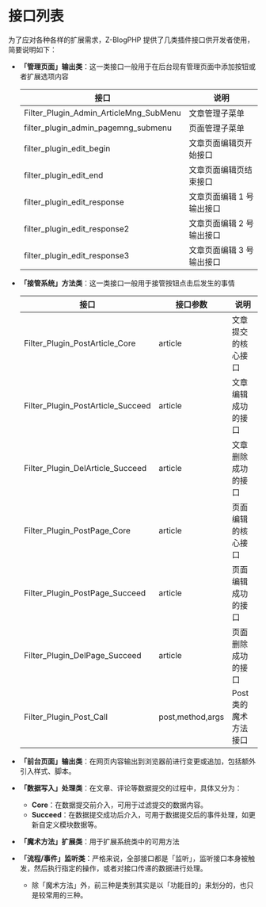 # 接口列表

为了应对各种各样的扩展需求，Z-BlogPHP 提供了几类插件接口供开发者使用，简要说明如下：

- **「管理页面」输出类**：这一类接口一般用于在后台现有管理页面中添加按钮或者扩展选项内容

  | 接口                                    | 说明           |
  | --------------------------------------- | ------------- |
  | Filter_Plugin_Admin_ArticleMng_SubMenu	| 文章管理子菜单  |
  | filter_plugin_admin_pagemng_submenu	| 页面管理子菜单  |
  | filter_plugin_edit_begin	| 文章页面编辑页开始接口  |
  | filter_plugin_edit_end	| 文章页面编辑页结束接口  |
  | filter_plugin_edit_response	| 文章页面编辑 1 号输出接口  |
  | filter_plugin_edit_response2	| 文章页面编辑 2 号输出接口  |
  | filter_plugin_edit_response3	| 文章页面编辑 3 号输出接口  |

- **「接管系统」方法类**：这一类接口一般用于接管按钮点击后发生的事情

  | 接口                                    | 接口参数           | 说明           |
  | --------------------------------------- | ------------- | ------------- |
  | Filter_Plugin_PostArticle_Core	| article |文章提交的核心接口  |
  | Filter_Plugin_PostArticle_Succeed	| article | 文章编辑成功的接口  |
  | Filter_Plugin_DelArticle_Succeed	| article | 文章删除成功的接口  |
  | Filter_Plugin_PostPage_Core	| article | 	页面编辑的核心接口  |
  | Filter_Plugin_PostPage_Succeed		| article | 	页面编辑成功的接口  |
  | Filter_Plugin_DelPage_Succeed	| article | 	页面删除成功的接口  |
  | Filter_Plugin_Post_Call	| post,method,args | Post 类的魔术方法接口  |
- **「前台页面」输出类**：在网页内容输出到浏览器前进行变更或追加，包括额外引入样式、脚本。
- **「数据写入」处理类**：在文章、评论等数据提交的过程中，具体又分为：
  - **Core**：在数据提交前介入，可用于过滤提交的数据内容。
  - **Succeed**：在数据提交成功后介入，可用于数据提交后的事件处理，如更新自定义模块数据等。
- **「魔术方法」扩展类**：用于扩展系统类中的可用方法
- **「流程/事件」监听类**：严格来说，全部接口都是「监听」，监听接口本身被触发，然后执行指定的操作，或者对接口传递的数据进行处理。
  - 除「魔术方法」外，前三种是类别其实是以「功能目的」来划分的，也只是较常用的三种。
<!-- - 所以这个分类有啥意义.jpg -->
